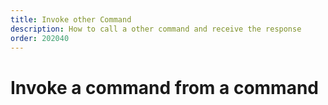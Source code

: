 ```yaml
---
title: Invoke other Command
description: How to call a other command and receive the response
order: 202040
---
```


# Invoke a command from a command
